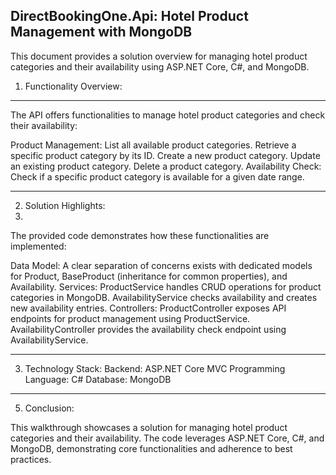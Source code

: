 DirectBookingOne.Api: Hotel Product Management with MongoDB
-----------------------------------------------------------
This document provides a solution overview for managing hotel product categories and their availability using ASP.NET Core, C#, and MongoDB.

1. Functionality Overview:
--------------------------

The API offers functionalities to manage hotel product categories and check their availability:

Product Management:
List all available product categories.
Retrieve a specific product category by its ID.
Create a new product category.
Update an existing product category.
Delete a product category.
Availability Check:
Check if a specific product category is available for a given date range.

-----------------------
2. Solution Highlights:
3. 
The provided code demonstrates how these functionalities are implemented:

Data Model:
A clear separation of concerns exists with dedicated models for Product, BaseProduct (inheritance for common properties), and Availability.
Services:
ProductService handles CRUD operations for product categories in MongoDB.
AvailabilityService checks availability and creates new availability entries.
Controllers:
ProductController exposes API endpoints for product management using ProductService.
AvailabilityController provides the availability check endpoint using AvailabilityService.

--------------------

3. Technology Stack:
Backend: ASP.NET Core MVC
Programming Language: C#
Database: MongoDB
--------------------
5. Conclusion:

This walkthrough showcases a solution for managing hotel product categories and their availability. The code leverages ASP.NET Core, C#, and MongoDB, demonstrating core functionalities and adherence to best practices.
